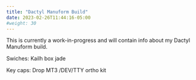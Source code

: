 ```yaml
---
title: "Dactyl Manuform Build"
date: 2023-02-26T11:44:16-05:00
#weight: 30
---
```

This is currently a work-in-progress and will contain info about my Dactyl Manuform build.

Swiches: Kailh box jade

Key caps: Drop MT3 /DEV/TTY ortho kit
